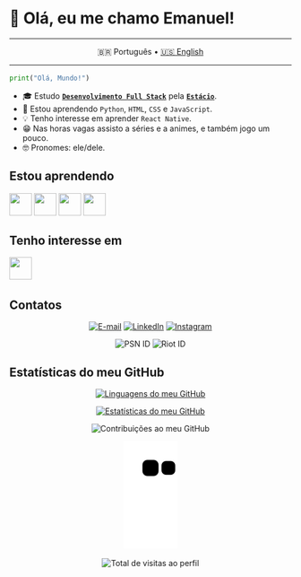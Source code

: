 # 👋 Olá, eu me chamo Emanuel!
---

<div align= "center"> 

🇧🇷 Português • [🇺🇸 English](./README-en_US.md)

</div>

---

```python
print("Olá, Mundo!")
```
- 🎓 Estudo [**`Desenvolvimento Full Stack`**](https://github.com/guedesert/desenvolvimento-full-stack) pela [**`Estácio`**](https://estacio.br/inscricao/formulario?cod_agente=14369444&u=177546).
- 🌱 Estou aprendendo `Python`, `HTML`, `CSS` e `JavaScript`.
- 💡 Tenho interesse em aprender `React Native`.
- 😁 Nas horas vagas assisto a séries e a animes, e também jogo um pouco.
- 🤓 Pronomes: ele/dele.

## Estou aprendendo

<img src="https://cdn.jsdelivr.net/gh/devicons/devicon/icons/python/python-original.svg" width="40" height="40" /> <img src="https://cdn.jsdelivr.net/gh/devicons/devicon/icons/html5/html5-original.svg" width="40" height="40" /> <img src="https://cdn.jsdelivr.net/gh/devicons/devicon/icons/css3/css3-original.svg" width="40" height="40" /> <img src="https://cdn.jsdelivr.net/gh/devicons/devicon/icons/javascript/javascript-original.svg" width="40" height="40" />

## Tenho interesse em

<img src="https://cdn.jsdelivr.net/gh/devicons/devicon/icons/react/react-original.svg" width="40" height="40" />

## Contatos

<div align= "center"> 

[![E-mail](https://img.shields.io/badge/-Email-c71610?style=for-the-badge&logo=gmail&logoColor=white)](mailto:guedesert@gmail.com) [![LinkedIn](https://img.shields.io/badge/-LinkedIn-0A66C2?style=for-the-badge&logo=linkedin)](https://www.linkedin.com/in/guedesert) [![Instagram](https://img.shields.io/badge/-Instagram-E1306C?style=for-the-badge&logo=instagram&logoColor=white)](https://instagram.com/guedesert)

![PSN ID](https://img.shields.io/badge/-guedesert-00439C?style=for-the-badge&logo=playstation) ![Riot ID](https://img.shields.io/badge/-guedesert%231802-F12B15?style=for-the-badge&logo=riot-games)
  
</div>

## Estatísticas do meu GitHub

<div align= "center"> 

[![Linguagens do meu GitHub](https://github-readme-stats.vercel.app/api/top-langs?username=guedesert&show_icons=true&theme=radical&layout=compact)](https://github.com/anuraghazra/github-readme-stats)

[![Estatísticas do meu GitHub](https://github-readme-stats.vercel.app/api?username=guedesert&show_icons=true&theme=radical)](https://github.com/anuraghazra/github-readme-stats)

![Contribuições ao meu GitHub](https://github-readme-streak-stats.herokuapp.com/?user=guedesert&theme=radical)

![Jogo da cobrinha com as contribuições ao meu GitHub](https://github.com/guedesert/guedesert/blob/output/github-contribution-grid-snake.svg)

![Total de visitas ao perfil](https://profile-counter.glitch.me/guedesert/count.svg)

</div>
